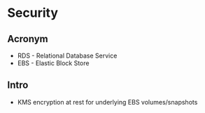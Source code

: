 # Security

## Acronym
* RDS - Relational Database Service
* EBS - Elastic Block Store

## Intro
* KMS encryption at rest for underlying EBS volumes/snapshots
